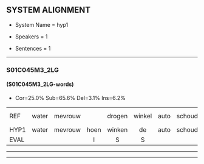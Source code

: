 
## SYSTEM ALIGNMENT

- System Name = hyp1

- Speakers = 1

- Sentences = 1

---

### S01C045M3_2LG

#### (S01C045M3_2LG-words)

- Cor=25.0%	Sub=65.6%	Del=3.1%	Ins=6.2%

|  |  |  |  |  |  |  |  |  |  |  |  |  |  |  |  |  |  |  |  |  |  |  |  |  |  |  |  |  |  |  |  |  |  |  |  |  |  |  |  |  |  |  |  |  |  |  |  |  |  |  |  |  |  |  |  |  |  |  |  |  |  |  |  |  |
|:--- |:---:|:---:|:---:|:---:|:---:|:---:|:---:|:---:|:---:|:---:|:---:|:---:|:---:|:---:|:---:|:---:|:---:|:---:|:---:|:---:|:---:|:---:|:---:|:---:|:---:|:---:|:---:|:---:|:---:|:---:|:---:|:---:|:---:|:---:|:---:|:---:|:---:|:---:|:---:|:---:|:---:|:---:|:---:|:---:|:---:|:---:|:---:|:---:|:---:|:---:|:---:|:---:|:---:|:---:|:---:|:---:|:---:|:---:|:---:|:---:|:---:|:---:|:---:|:---:|
| REF | water | mevrouw |  | drogen | winkel | auto | schouders | verhaal | koning | moeilijk | speelplaats | drinken | hoofdpijn | * | * | regen | *(geuren) | vliegtuig | stoppen | opnieuw | gooien | *(sneeuw) | sneeuwen | moeder | liedje | potlood | fietsbel | vinger*(wringen) | *(wringen) | * | * | dichtbij | * | * | meisje | * | * | * | * | chauffeur | muziek | waarom |  |  | * | * | scheuren | lawaai | zwemmen | vuurwerk | appel | cola | kussen | eerste |  | * | * | * | circus | * | kleuren | voetbal*(voetballen) | * | vlinder |
| HYP1 | water | mevrouw | hoen | winken | de | auto | schouders | verhaal | koring | moeilijk | spijpgaat | drinken | hoofdpijn | ge | geren | gren | vi | ter | stoppen | opnieuw |  | goeien | stiuw | snijuwenmoeder | lietje | tot | knot | fiets | bij | en | vrienen | dich | dia | digitaal | det | dichtert | mese | of | er | schalver | muziek | waarom | u? | uh | ranu | schur | vanu | lawai | swemmen | zuurwerk | appel | kola | kussen | eerste | s | sie | sike | is | keurig | kis | kleuren |  | voetballen | linter |
| EVAL |  |  | I | S | S |  |  |  | S |  | S |  |  | S | S | S | S | S |  |  | D | S | S | S | S | S | S | S | S | S | S | S | S | S | S | S | S | S | S | S |  |  | I | I | S | S | S | S | S | S |  | S |  |  | I | S | S | S | S | S |  | D | S | S |
---

---
